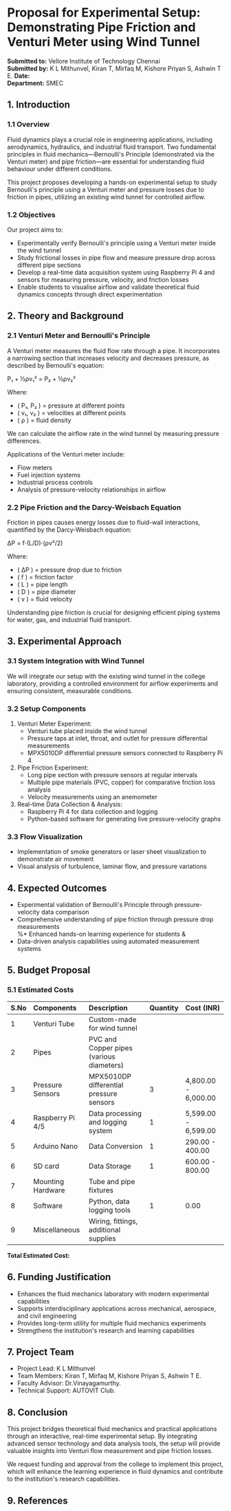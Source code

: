 
# **Proposal for Experimental Setup: Demonstrating Pipe Friction and Venturi Meter using Wind Tunnel**

 **Submitted to:** Vellore Institute of Technology Chennai\
 **Submitted by:**  K L Mithunvel, Kiran T, Mirfaq M, Kishore Priyan S, Ashwin T E.
 **Date:**  
 **Department:** SMEC

## **1\. Introduction**

### **1.1 Overview**

Fluid dynamics plays a crucial role in engineering applications, including aerodynamics, hydraulics, and industrial fluid transport. Two fundamental principles in fluid mechanics—Bernoulli's Principle (demonstrated via the Venturi meter) and pipe friction—are essential for understanding fluid behaviour under different conditions.

This project proposes developing a hands-on experimental setup to study Bernoulli's principle using a Venturi meter and pressure losses due to friction in pipes, utilizing an existing wind tunnel for controlled airflow.

### **1.2 Objectives**

Our project aims to:

* Experimentally verify Bernoulli's principle using a Venturi meter inside the wind tunnel  
* Study frictional losses in pipe flow and measure pressure drop across different pipe sections  
* Develop a real-time data acquisition system using Raspberry Pi 4 and sensors for measuring pressure, velocity, and friction losses  
* Enable students to visualise airflow and validate theoretical fluid dynamics concepts through direct experimentation

## **2\. Theory and Background**

### **2.1 Venturi Meter and Bernoulli's Principle**

A Venturi meter measures the fluid flow rate through a pipe. It incorporates a narrowing section that increases velocity and decreases pressure, as described by Bernoulli's equation:

P₁ + ½ρv₁² = P₂ + ½ρv₂²

Where:

* ( P₁,  P₂ ) \= pressure at different points  
* ( v₁, v₂ ) \= velocities at different points  
* ( ρ ) \= fluid density

We can calculate the airflow rate in the wind tunnel by measuring pressure differences.

Applications of the Venturi meter include:

* Flow meters  
* Fuel injection systems  
* Industrial process controls  
* Analysis of pressure-velocity relationships in airflow

### **2.2 Pipe Friction and the Darcy-Weisbach Equation**

Friction in pipes causes energy losses due to fluid-wall interactions, quantified by the Darcy-Weisbach equation:

ΔP = f⋅(L/D)⋅(ρv²/2)

Where:

* ( ΔP ) \= pressure drop due to friction  
* ( f ) \= friction factor  
* ( L ) \= pipe length  
* ( D ) \= pipe diameter  
* ( v ) \= fluid velocity

Understanding pipe friction is crucial for designing efficient piping systems for water, gas, and industrial fluid transport.

## **3\. Experimental Approach**

### **3.1 System Integration with Wind Tunnel**

We will integrate our setup with the existing wind tunnel in the college laboratory, providing a controlled environment for airflow experiments and ensuring consistent, measurable conditions.

### **3.2 Setup Components**

1. Venturi Meter Experiment:  
   * Venturi tube placed inside the wind tunnel  
   * Pressure taps at inlet, throat, and outlet for pressure differential measurements  
   * MPX5010DP differential pressure sensors connected to Raspberry Pi 4  
2. Pipe Friction Experiment:  
   * Long pipe section with pressure sensors at regular intervals  
   * Multiple pipe materials (PVC, copper) for comparative friction loss analysis  
   * Velocity measurements using an anemometer  
3. Real-time Data Collection & Analysis:  
   * Raspberry Pi 4 for data collection and logging  
   * Python-based software for generating live pressure-velocity graphs

### **3.3 Flow Visualization**

* Implementation of smoke generators or laser sheet visualization to demonstrate air movement  
* Visual analysis of turbulence, laminar flow, and pressure variations

## **4\. Expected Outcomes**

* Experimental validation of Bernoulli's Principle through pressure-velocity data comparison  
* Comprehensive understanding of pipe friction through pressure drop measurements  
%* Enhanced hands-on learning experience for students  &
* Data-driven analysis capabilities using automated measurement systems

## **5\. Budget Proposal**

### **5.1 Estimated Costs**

| S.No | Components | Description | Quantity |Cost (INR)|
| :---- | :---- | :---- | :----| :---- |
| 1 | Venturi Tube | Custom-made for wind tunnel |  |  |
| 2 | Pipes | PVC and Copper pipes (various diameters) |  |         |
| 3 | Pressure Sensors | MPX5010DP differential pressure sensors | 3 | 4,800.00 - 6,000.00 |
| 4 | Raspberry Pi 4/5 | Data processing and logging system | 1 | 5,599.00 - 6,599.00|
| 5 | Arduino Nano | Data Conversion | 1 | 290.00 - 400.00 |
| 6 | SD card | Data Storage | 1 | 600.00 - 800.00 |
| 7 | Mounting Hardware | Tube and pipe fixtures |  ||
| 8 | Software | Python, data logging tools | 1 | 0.00 |
| 9 | Miscellaneous | Wiring, fittings, additional supplies |  |  |

**Total Estimated Cost:** 

## **6\. Funding Justification**

* Enhances the fluid mechanics laboratory with modern experimental capabilities  
* Supports interdisciplinary applications across mechanical, aerospace, and civil engineering  
* Provides long-term utility for multiple fluid mechanics experiments  
* Strengthens the institution's research and learning capabilities

## **7\. Project Team**

* Project Lead: K L Mithunvel  
* Team Members: Kiran T, Mirfaq M, Kishore Priyan S, Ashwin T E.  
* Faculty Advisor: Dr.Vinayagamurthy.
* Technical Support: AUTOVIT Club.

## **8\. Conclusion**

This project bridges theoretical fluid mechanics and practical applications through an interactive, real-time experimental setup. By integrating advanced sensor technology and data analysis tools, the setup will provide valuable insights into Venturi flow measurement and pipe friction losses.

We request funding and approval from the college to implement this project, which will enhance the learning experience in fluid dynamics and contribute to the institution's research capabilities.

## **9\. References**


